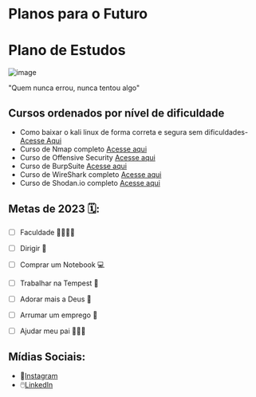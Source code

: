 # Planos para o Futuro
<h1> Plano de Estudos </h1>

![image](https://user-images.githubusercontent.com/122228483/211404826-8ba6cdb6-2c35-43ff-a88e-28478102ce49.png)

"Quem nunca errou, nunca tentou algo"
## Cursos ordenados por nível de dificuldade
- Como baixar o kali linux de forma correta e segura sem dificuldades- [Acesse Aqui](https://www.kali.org/)
- Curso de Nmap completo [Acesse aqui](https://nmap.org/)
- Curso de Offensive Security [Acesse aqui](https://www.offensive-security.com/)
- Curso de BurpSuite [Acesse aqui](https://portswigger.net/burp)
- Curso de WireShark completo [Acesse aqui](https://www.wireshark.org/)
- Curso de Shodan.io completo [Acesse aqui](https://shodan.io)

## Metas de 2023 🗓️:


- [ ] Faculdade 📑👨🏾‍🎓
- [ ] Dirigir 🚙
- [ ] Comprar um Notebook 💻
- [ ] Trabalhar na Tempest 🌴
- [ ] Adorar mais a Deus 💒
- [ ] Arrumar um emprego 🏦
- [ ] Ajudar meu pai 👨‍👦‍👦



## Mídias Sociais:
- 📲[Instagram](https://instagram.com/umgabrielrocha)
- 🖱️[LinkedIn](https://www.linkedin.com/in/umgabrielrochawork)
